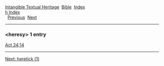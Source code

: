 [Intangible Textual Heritage](../../index)  [Bible](../index) 
[Index](index)   
[h Index](_h_)  
  [Previous](c05405)  [Next](c05407) 

------------------------------------------------------------------------

### &lt;heresy&gt; 1 entry

[Act 24:14](../kjv/act024.htm#014)  

------------------------------------------------------------------------

[Next: heretick (1)](c05407)
